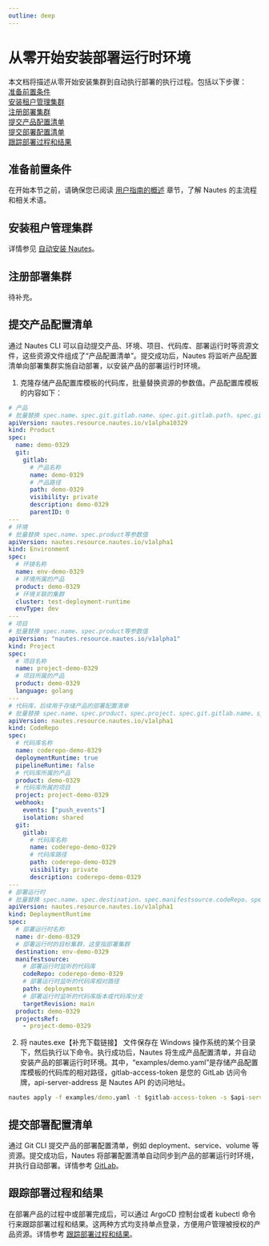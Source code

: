```yaml
---
outline: deep
---
```

# 从零开始安装部署运行时环境

本文档将描述从零开始安装集群到自动执行部署的执行过程。包括以下步骤：  
[准备前置条件](#准备前置条件)  
[安装租户管理集群](#安装租户管理集群)  
[注册部署集群](#注册部署集群)  
[提交产品配置清单](#提交产品配置清单)  
[提交部署配置清单](#提交部署配置清单)  
[跟踪部署过程和结果](#跟踪部署过程和结果)

## 准备前置条件
在开始本节之前，请确保您已阅读 [用户指南的概述](user-guide-00.md) 章节，了解 Nautes 的主流程和相关术语。

## 安装租户管理集群

详情参见 [自动安装 Nautes](quickstart-03.md)。

## 注册部署集群

待补充。

## 提交产品配置清单
通过 Nautes CLI 可以自动提交产品、环境、项目、代码库、部署运行时等资源文件，这些资源文件组成了“产品配置清单”。提交成功后，Nautes 将监听产品配置清单向部署集群实施自动部署，以安装产品的部署运行时环境。

1. 克隆存储产品配置库模板的代码库，批量替换资源的参数值。产品配置库模板的内容如下：
```yaml
# 产品
# 批量替换 spec.name、spec.git.gitlab.name、spec.git.gitlab.path、spec.git.gitlab.description等参数值
apiVersion: nautes.resource.nautes.io/v1alpha10329
kind: Product
spec:
  name: demo-0329
  git:
    gitlab:
      # 产品名称
      name: demo-0329
      # 产品路径
      path: demo-0329
      visibility: private
      description: demo-0329
      parentID: 0
---
# 环境
# 批量替换 spec.name、spec.product等参数值 
apiVersion: nautes.resource.nautes.io/v1alpha1
kind: Environment
spec:
  # 环镜名称
  name: env-demo-0329
  # 环境所属的产品
  product: demo-0329
  # 环境关联的集群
  cluster: test-deployment-runtime
  envType: dev
---
# 项目
# 批量替换 spec.name、spec.product等参数值
apiVersion: "nautes.resource.nautes.io/v1alpha1"
kind: Project
spec:
  # 项目名称
  name: project-demo-0329
  # 项目所属的产品
  product: demo-0329
  language: golang
---
# 代码库，后续用于存储产品的部署配置清单
# 批量替换 spec.name、spec.product、spec.project、spec.git.gitlab.name、spec.git.gitlab.path、spec.git.gitlab.description
apiVersion: nautes.resource.nautes.io/v1alpha1
kind: CodeRepo
spec:
  # 代码库名称
  name: coderepo-demo-0329
  deploymentRuntime: true
  pipelineRuntime: false
  # 代码库所属的产品
  product: demo-0329
  # 代码库所属的项目
  project: project-demo-0329
  webhook:
    events: ["push_events"]
    isolation: shared
  git:
    gitlab:
      # 代码库名称
      name: coderepo-demo-0329
      # 代码库路径
      path: coderepo-demo-0329 
      visibility: private
      description: coderepo-demo-0329 
---
# 部署运行时
# 批量替换 spec.name、spec.destination、spec.manifestsource.codeRepo、spec.product、spec.projectsRef
apiVersion: nautes.resource.nautes.io/v1alpha1
kind: DeploymentRuntime
spec:
  # 部署运行时名称
  name: dr-demo-0329
  # 部署运行时的目标集群，这里指部署集群
  destination: env-demo-0329
  manifestsource:
    # 部署运行时监听的代码库
    codeRepo: coderepo-demo-0329
    # 部署运行时监听的代码库相对路径
    path: deployments
    # 部署运行时监听的代码库版本或代码库分支
    targetRevision: main
  product: demo-0329
  projectsRef:
    - project-demo-0329
```
2. 将 nautes.exe【补充下载链接】 文件保存在 Windows 操作系统的某个目录下，然后执行以下命令。执行成功后，Nautes 将生成产品配置清单，并自动安装产品的部署运行时环境。其中，“examples/demo.yaml”是存储产品配置库模板的代码库的相对路径，gitlab-access-token 是您的 GitLab 访问令牌，api-server-address 是 Nautes API 的访问地址。
```cmd
nautes apply -f examples/demo.yaml -t $gitlab-access-token -s $api-server-address
```

## 提交部署配置清单

通过 Git CLI 提交产品的部署配置清单，例如 deployment、service、volume 等资源。提交成功后，Nautes 将部署配置清单自动同步到产品的部署运行时环境，并执行自动部署。详情参考 [GitLab](https://docs.gitlab.com/ee/tutorials/make_your_first_git_commit.html)。

## 跟踪部署过程和结果
在部署产品的过程中或部署完成后，可以通过 ArgoCD 控制台或者 kubectl 命令行来跟踪部署过程和结果。这两种方式均支持单点登录，方便用户管理被授权的产品资源。详情参考 [跟踪部署过程和结果](user-guide-06.md)。